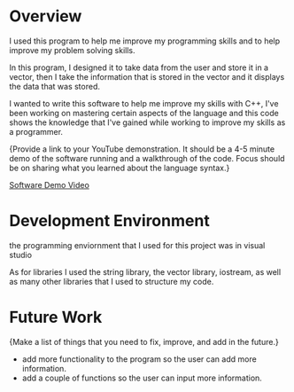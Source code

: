 # Overview

I used this program to help me improve my programming  skills and to help improve my problem solving skills.

In this program, I designed it to take data from the user and store it in a vector, then I take the information that is stored in the vector and it displays the data that was stored.

I wanted to write this software to help me improve my skills with C++, I've been working on mastering certain aspects of the language and this code shows the knowledge that I've gained while working to improve my skills as a programmer.

{Provide a link to your YouTube demonstration. It should be a 4-5 minute demo of the software running and a walkthrough of the code. Focus should be on sharing what you learned about the language syntax.}

[Software Demo Video](http://youtube.link.goes.here)

# Development Environment
the programming enviornment that I used for this project was in visual studio

As for libraries I used the string library, the vector library, iostream, as well as many other libraries that I used to structure my code.

# Future Work

{Make a list of things that you need to fix, improve, and add in the future.}

- add more functionality to the program so the user can add more information.
- add a couple of functions so the user can input more information.
